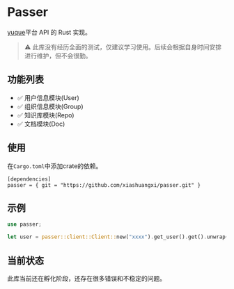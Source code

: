 # Passer
[yuque]平台 API 的 Rust 实现。

> ⚠ 此库没有经历全面的测试，仅建议学习使用。后续会根据自身时间安排进行维护，但不会很勤。

## 功能列表
- ✅ 用户信息模块(User)
- ✅ 组织信息模块(Group)
- ✅ 知识库模块(Repo)
- ✅ 文档模块(Doc)

## 使用
在`Cargo.toml`中添加crate的依赖。
```
[dependencies]
passer = { git = "https://github.com/xiashuangxi/passer.git" }
```

## 示例
``` rust
use passer;

let user = passer::client::Client::new("xxxx").get_user().get().unwrap();
```

## 当前状态
此库当前还在孵化阶段，还存在很多错误和不稳定的问题。

[yuque]: https://www.yuque.com